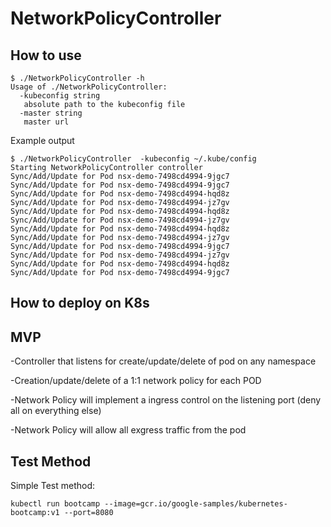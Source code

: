 # NetworkPolicyController


## How to use

```
$ ./NetworkPolicyController -h
Usage of ./NetworkPolicyController:
  -kubeconfig string
   absolute path to the kubeconfig file
  -master string
   master url
```

Example output
```
$ ./NetworkPolicyController  -kubeconfig ~/.kube/config
Starting NetworkPolicyController controller
Sync/Add/Update for Pod nsx-demo-7498cd4994-9jgc7
Sync/Add/Update for Pod nsx-demo-7498cd4994-9jgc7
Sync/Add/Update for Pod nsx-demo-7498cd4994-hqd8z
Sync/Add/Update for Pod nsx-demo-7498cd4994-jz7gv
Sync/Add/Update for Pod nsx-demo-7498cd4994-hqd8z
Sync/Add/Update for Pod nsx-demo-7498cd4994-jz7gv
Sync/Add/Update for Pod nsx-demo-7498cd4994-hqd8z
Sync/Add/Update for Pod nsx-demo-7498cd4994-jz7gv
Sync/Add/Update for Pod nsx-demo-7498cd4994-9jgc7
Sync/Add/Update for Pod nsx-demo-7498cd4994-jz7gv
Sync/Add/Update for Pod nsx-demo-7498cd4994-hqd8z
Sync/Add/Update for Pod nsx-demo-7498cd4994-9jgc7
```

## How to deploy on K8s

## MVP
-Controller that listens for create/update/delete of pod on any namespace

-Creation/update/delete of a 1:1 network policy for each POD

-Network Policy will implement a ingress control on the listening port (deny all on everything else)

-Network Policy will allow all exgress traffic from the pod


## Test Method
Simple Test method:

```
kubectl run bootcamp --image=gcr.io/google-samples/kubernetes-bootcamp:v1 --port=8080
```


